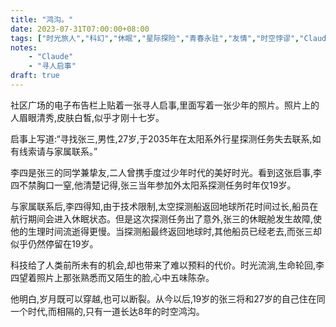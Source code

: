 ```yaml
---
title: "鸿沟。"
date: 2023-07-31T07:00:00+08:00
tags: ["时光旅人","科幻","休眠","星际探险","青春永驻","友情","时空悖谬","Claude"]
notes:
    - "Claude"
    - "寻人启事"
draft: true
---
```



社区广场的电子布告栏上贴着一张寻人启事,里面写着一张少年的照片。照片上的人眉眼清秀,皮肤白皙,似乎才刚十七岁。  

启事上写道:“寻找张三,男性,27岁,于2035年在太阳系外行星探测任务失去联系,如有线索请与家属联系。”

李四是张三的同学兼挚友,二人曾携手度过少年时代的美好时光。看到这张启事,李四不禁胸口一窒,他清楚记得,张三当年参加外太阳系探测任务时年仅19岁。

与家属联系后,李四得知,由于技术限制,太空探测船返回地球所花时间过长,船员在航行期间会进入休眠状态。但是这次探测任务出了意外,张三的休眠舱发生故障,使他的生理时间流逝得更慢。当探测船最终返回地球时,其他船员已经老去,而张三却似乎仍然停留在19岁。

科技给了人类前所未有的机会,却也带来了难以预料的代价。时光流淌,生命轮回,李四望着照片上那张熟悉而又陌生的脸,心中五味陈杂。

他明白,岁月既可以穿越,也可以断裂。从今以后,19岁的张三将和27岁的自己住在同一个时代,而相隔的,只有一道长达8年的时空鸿沟。

